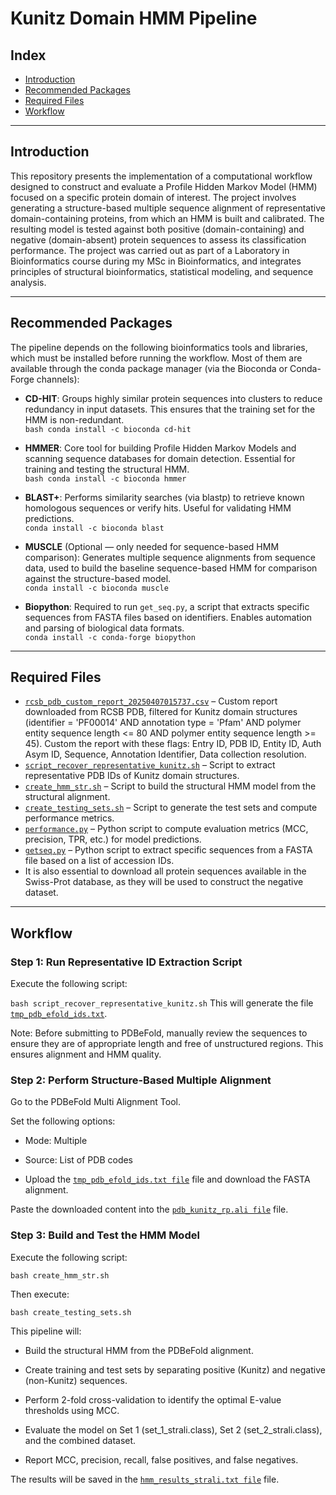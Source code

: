 # Kunitz Domain HMM Pipeline

## Index

- [Introduction](#introduction)
- [Recommended Packages](#recommended-packages)
- [Required Files](#required-files)
- [Workflow](#workflow)

---

## Introduction

This repository presents the implementation of a computational workflow designed to construct and evaluate a Profile Hidden Markov Model (HMM) focused on a specific protein domain of interest. The project involves generating a structure-based multiple sequence alignment of representative domain-containing proteins, from which an HMM is built and calibrated. The resulting model is tested against both positive (domain-containing) and negative (domain-absent) protein sequences to assess its classification performance. The project was carried out as part of a Laboratory in Bioinformatics course during my MSc in Bioinformatics, and integrates principles of structural bioinformatics, statistical modeling, and sequence analysis.

---

## Recommended Packages

The pipeline depends on the following bioinformatics tools and libraries, which must be installed before running the workflow. Most of them are available through the conda package manager (via the Bioconda or Conda-Forge channels):

- **CD-HIT**: Groups highly similar protein sequences into clusters to reduce redundancy in input datasets. This ensures that the training set for the HMM is non-redundant.  
  `bash conda install -c bioconda cd-hit`

- **HMMER**: Core tool for building Profile Hidden Markov Models and scanning sequence databases for domain detection. Essential for training and testing the structural HMM.  
  `bash conda install -c bioconda hmmer`

- **BLAST+**: Performs similarity searches (via blastp) to retrieve known homologous sequences or verify hits. Useful for validating HMM predictions.  
  `conda install -c bioconda blast`

- **MUSCLE** (Optional — only needed for sequence-based HMM comparison): Generates multiple sequence alignments from sequence data, used to build the baseline sequence-based HMM for comparison against the structure-based model.  
  `conda install -c bioconda muscle`

- **Biopython**: Required to run `get_seq.py`, a script that extracts specific sequences from FASTA files based on identifiers. Enables automation and parsing of biological data formats.  
  `conda install -c conda-forge biopython`

---

## Required Files

- [`rcsb_pdb_custom_report_20250407015737.csv`](./rcsb_pdb_custom_report_20250407015737.csv) – Custom report downloaded from RCSB PDB, filtered for Kunitz domain structures (identifier = 'PF00014' AND annotation type = 'Pfam' AND polymer entity sequence length <= 80 AND polymer entity sequence length >= 45). Custom the report with these flags: Entry ID, PDB ID, Entity ID, Auth Asym ID, Sequence, Annotation Identifier, Data collection resolution.
- [`script_recover_representative_kunitz.sh`](./script_recover_representative_kunitz.sh) – Script to extract representative PDB IDs of Kunitz domain structures.
- [`create_hmm_str.sh`](./create_hmm_str.sh) – Script to build the structural HMM model from the structural alignment.
- [`create_testing_sets.sh`](./create_testing_sets.sh) – Script to generate the test sets and compute performance metrics.
- [`performance.py`](./performance.py) – Python script to compute evaluation metrics (MCC, precision, TPR, etc.) for model predictions.
- [`getseq.py`](./getseq.py) – Python script to extract specific sequences from a FASTA file based on a list of accession IDs.
- It is also essential to download all protein sequences available in the Swiss-Prot database, as they will be used to construct the negative dataset.


---

## Workflow

### Step 1: Run Representative ID Extraction Script
Execute the following script:

```bash script_recover_representative_kunitz.sh```
This will generate the file [`tmp_pdb_efold_ids.txt`](./tmp_pdb_efold_ids.txt).

Note: Before submitting to PDBeFold, manually review the sequences to ensure they are of appropriate length and free of unstructured regions. This ensures alignment and HMM quality.

### Step 2: Perform Structure-Based Multiple Alignment
Go to the PDBeFold Multi Alignment Tool.

Set the following options:

- Mode: Multiple

- Source: List of PDB codes

- Upload the [`tmp_pdb_efold_ids.txt file`](./tmp_pdb_efold_ids.txt) file and download the FASTA alignment.

Paste the downloaded content into the [`pdb_kunitz_rp.ali file`](./pdb_kunitz_rp.ali) file.

### Step 3: Build and Test the HMM Model

Execute the following script:

```bash create_hmm_str.sh```

Then execute:

```bash create_testing_sets.sh```

This pipeline will:

- Build the structural HMM from the PDBeFold alignment.

- Create training and test sets by separating positive (Kunitz) and negative (non-Kunitz) sequences.

- Perform 2-fold cross-validation to identify the optimal E-value thresholds using MCC.

- Evaluate the model on Set 1 (set_1_strali.class), Set 2 (set_2_strali.class), and the combined dataset.

- Report MCC, precision, recall, false positives, and false negatives.

The results will be saved in the [`hmm_results_strali.txt file`](./hmm_results_strali.txt) file.



